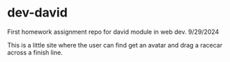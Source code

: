 # dev-david
First homework assignment repo for david module in web dev. 9/29/2024

This is a little site where the user can find get an avatar and drag a racecar across a finish line.
